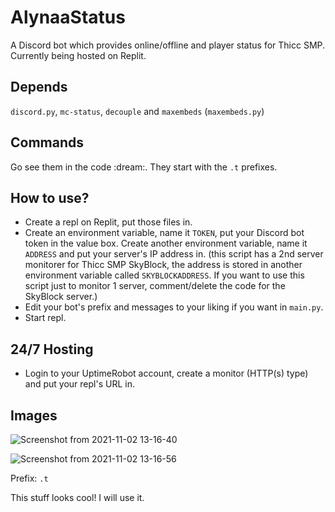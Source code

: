 # AlynaaStatus
A Discord bot which provides online/offline and player status for Thicc SMP.
Currently being hosted on Replit.

## Depends
`discord.py`, `mc-status`, `decouple` and `maxembeds` (`maxembeds.py`)

## Commands
Go see them in the code :dream:. They start with the `.t` prefixes.

## How to use?
- Create a repl on Replit, put those files in.
- Create an environment variable, name it `TOKEN`, put your Discord bot token in the value box. Create another environment variable, name it `ADDRESS` and put your server's IP address in. (this script has a 2nd server monitorer for Thicc SMP SkyBlock, the address is stored in another environment variable called `SKYBLOCKADDRESS`. If you want to use this script just to monitor 1 server, comment/delete the code for the SkyBlock server.)
- Edit your bot's prefix and messages to your liking if you want in `main.py`.
- Start repl.

## 24/7 Hosting
- Login to your UptimeRobot account, create a monitor (HTTP(s) type) and put your repl's URL in.

## Images
![Screenshot from 2021-11-02 13-16-40](https://user-images.githubusercontent.com/73286927/139795708-28ae220e-85f7-4b56-b640-8b852c47e7c1.png)

![Screenshot from 2021-11-02 13-16-56](https://user-images.githubusercontent.com/73286927/139795715-3dd193a7-71dd-4978-8233-aa3c9af18cf5.png)

Prefix: `.t`

This stuff looks cool! I will use it.
